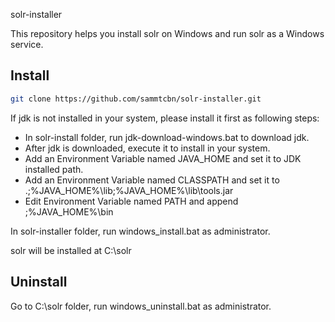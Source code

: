 solr-installer

This repository helps you install solr on Windows and run solr as a Windows service.

## Install

```sh
git clone https://github.com/sammtcbn/solr-installer.git
```

If jdk is not installed in your system, please install it first as following steps:
* In solr-install folder, run jdk-download-windows.bat to download jdk.
* After jdk is downloaded, execute it to install in your system.
* Add an Environment Variable named JAVA_HOME and set it to JDK installed path.
* Add an Environment Variable named CLASSPATH and set it to .;%JAVA_HOME%\lib;%JAVA_HOME%\lib\tools.jar
* Edit Environment Variable named PATH and append ;%JAVA_HOME%\bin

In solr-installer folder, run windows_install.bat as administrator.

solr will be installed at C:\solr

## Uninstall 

Go to C:\solr folder, run windows_uninstall.bat as administrator.

